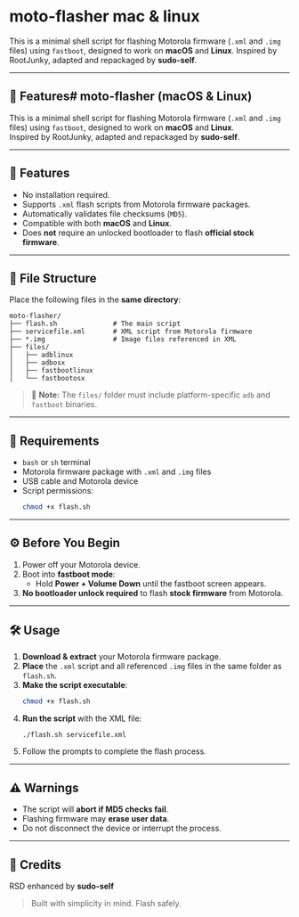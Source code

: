 # moto-flasher mac & linux

This is a minimal shell script for flashing Motorola firmware (`.xml` and `.img` files) using `fastboot`, designed to work on **macOS** and **Linux**. Inspired by RootJunky, adapted and repackaged by **sudo-self**.

---

## 🚀 Features# moto-flasher (macOS & Linux)

This is a minimal shell script for flashing Motorola firmware (`.xml` and `.img` files) using `fastboot`, designed to work on **macOS** and **Linux**.  
Inspired by RootJunky, adapted and repackaged by **sudo-self**.

---

## 🚀 Features

- No installation required.
- Supports `.xml` flash scripts from Motorola firmware packages.
- Automatically validates file checksums (`MD5`).
- Compatible with both **macOS** and **Linux**.
- Does **not** require an unlocked bootloader to flash **official stock firmware**.

---

## 📁 File Structure

Place the following files in the **same directory**:

```
moto-flasher/
├── flash.sh              # The main script
├── servicefile.xml       # XML script from Motorola firmware
├── *.img                 # Image files referenced in XML
├── files/
│   ├── adblinux
│   ├── adbosx
│   ├── fastbootlinux
│   └── fastbootosx
```

> 🧠 **Note:** The `files/` folder must include platform-specific `adb` and `fastboot` binaries.

---

## 🧪 Requirements

- `bash` or `sh` terminal
- Motorola firmware package with `.xml` and `.img` files
- USB cable and Motorola device
- Script permissions:  
  ```bash
  chmod +x flash.sh
  ```

---

## ⚙️ Before You Begin

1. Power off your Motorola device.
2. Boot into **fastboot mode**:  
   - Hold **Power + Volume Down** until the fastboot screen appears.
3. **No bootloader unlock required** to flash **stock firmware** from Motorola.

---

## 🛠️ Usage

1. **Download & extract** your Motorola firmware package.
2. **Place** the `.xml` script and all referenced `.img` files in the same folder as `flash.sh`.
3. **Make the script executable**:
   ```bash
   chmod +x flash.sh
   ```
4. **Run the script** with the XML file:
   ```bash
   ./flash.sh servicefile.xml
   ```
5. Follow the prompts to complete the flash process.

---

## ⚠️ Warnings

- The script will **abort if MD5 checks fail**.
- Flashing firmware may **erase user data**.
- Do not disconnect the device or interrupt the process.

---

## 🤝 Credits

RSD enhanced by **sudo-self**

> Built with simplicity in mind. Flash safely.





